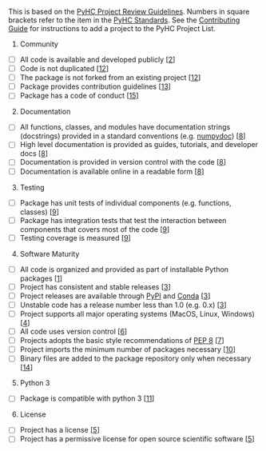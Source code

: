 This is based on the [PyHC Project Review Guidelines](https://github.com/heliophysicsPy/heliophysicsPy.github.io/blob/master/_pyhc_projects/pyhc_project_grading_guidelines.md). Numbers in square brackets refer to the item in the [PyHC Standards](https://github.com/heliophysicsPy/standards/blob/master/standards.md). See the [Contributing Guide](https://github.com/heliophysicsPy/heliophysicsPy.github.io/blob/master/_pyhc_projects/adding_to_pyhc_project_list.md) for instructions to add a project to the PyHC Project List.

1. Community
- [ ] All code is available and developed publicly [[2](https://github.com/heliophysicsPy/standards/blob/master/standards.md#standards)]
- [ ] Code is not duplicated [[12](https://github.com/heliophysicsPy/standards/blob/master/standards.md#standards)]
- [ ] The package is not forked from an existing project [[12](https://github.com/heliophysicsPy/standards/blob/master/standards.md#standards)]
- [ ] Package provides contribution guidelines [[13](https://github.com/heliophysicsPy/standards/blob/master/standards.md#standards)]
- [ ] Package has a code of conduct [[15](https://github.com/heliophysicsPy/standards/blob/master/standards.md#standards)]

2. Documentation
- [ ] All functions, classes, and modules have documentation strings (docstrings) provided in a standard conventions (e.g. [numpydoc](https://numpydoc.readthedocs.io/en/latest/format.html)) [[8](https://github.com/heliophysicsPy/standards/blob/master/standards.md#standards)]
- [ ] High level documentation is provided as guides, tutorials, and developer docs [[8](https://github.com/heliophysicsPy/standards/blob/master/standards.md#standards)]
- [ ] Documentation is provided in version control with the code [[8](https://github.com/heliophysicsPy/standards/blob/master/standards.md#standards)]
- [ ] Documentation is available online in a readable form [[8](https://github.com/heliophysicsPy/standards/blob/master/standards.md#standards)]

3. Testing
- [ ] Package has unit tests of individual components (e.g. functions, classes) [[9](https://github.com/heliophysicsPy/standards/blob/master/standards.md#standards)]
- [ ] Package has integration tests that test the interaction between components that covers most of the code [[9](https://github.com/heliophysicsPy/standards/blob/master/standards.md#standards)]
- [ ] Testing coverage is measured [[9](https://github.com/heliophysicsPy/standards/blob/master/standards.md#standards)]

4. Software Maturity
- [ ] All code is organized and provided as part of installable Python packages [[1](https://github.com/heliophysicsPy/standards/blob/master/standards.md#standards)]
- [ ] Project has consistent and stable releases [[3](https://github.com/heliophysicsPy/standards/blob/master/standards.md#standards)]
- [ ] Project releases are available through [PyPI](https://pypi.org) and [Conda](https://docs.conda.io/en/latest/) [[3](https://github.com/heliophysicsPy/standards/blob/master/standards.md#standards)]
- [ ] Unstable code has a release number less than 1.0 (e.g. 0.x) [[3](https://github.com/heliophysicsPy/standards/blob/master/standards.md#standards)]
- [ ] Project supports all major operating systems (MacOS, Linux, Windows) [[4](https://github.com/heliophysicsPy/standards/blob/master/standards.md#standards)]
- [ ] All code uses version control [[6](https://github.com/heliophysicsPy/standards/blob/master/standards.md#standards)]
- [ ] Projects adopts the basic style recommendations of [PEP 8](https://www.python.org/dev/peps/pep-0008/) [[7](https://github.com/heliophysicsPy/standards/blob/master/standards.md#standards)]
- [ ] Project imports the minimum number of packages necessary [[10](https://github.com/heliophysicsPy/standards/blob/master/standards.md#standards)]
- [ ] Binary files are added to the package repository only when necessary [[14](https://github.com/heliophysicsPy/standards/blob/master/standards.md#standards)]

5. Python 3
- [ ] Package is compatible with python 3 [[11](https://github.com/heliophysicsPy/standards/blob/master/standards.md#standards)]

6. License
- [ ] Project has a license [[5](https://github.com/heliophysicsPy/standards/blob/master/standards.md#standards)]
- [ ] Project has a permissive license for open source scientific software [[5](https://github.com/heliophysicsPy/standards/blob/master/standards.md#standards)]
